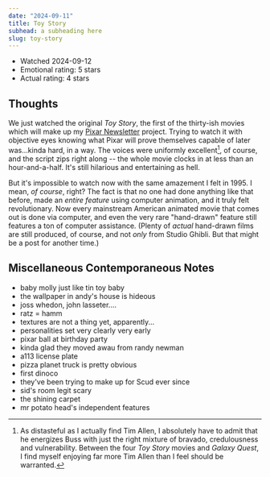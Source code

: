 ```yaml
---
date: "2024-09-11"
title: Toy Story
subhead: a subheading here
slug: toy-story
---
```


- Watched 2024-09-12
- Emotional rating: 5 stars
- Actual rating: 4 stars

## Thoughts

We just watched the original _Toy Story_, the first of the thirty-ish movies
which will make up my [Pixar Newsletter](/pixar) project. Trying to watch it
with objective eyes knowing what Pixar will prove themselves capable of later
was...kinda hard, in a way. The voices were uniformly excellent[^1], of course,
and the script zips right along -- the whole movie clocks in at less than an
hour-and-a-half. It's still hilarious and entertaining as hell.

But it's impossible to watch now with the same amazement I felt in 1995.
I mean, _of course_, right? The fact is that no one had done anything like that
before, made an _entire feature_ using computer animation, and it truly felt
revolutionary. Now every mainstream American animated movie that comes out is
done via computer, and even the very rare "hand-drawn" feature still features
a ton of computer assistance. (Plenty of _actual_ hand-drawn films are still
produced, of course, and not _only_ from Studio Ghibli. But that might be
a post for another time.)

[^1]:
    As distasteful as I actually find Tim Allen, I absolutely have to admit
    that he energizes Buss with just the right mixture of bravado,
    credulousness and vulnerability. Between the four _Toy Story_ movies and
    _Galaxy Quest_, I find myself enjoying far more Tim Allen than I feel
    should be warranted.

## Miscellaneous Contemporaneous Notes

- baby molly just like tin toy baby
- the wallpaper in andy's house is hideous
- joss whedon, john lasseter....
- ratz = hamm
- textures are not a thing yet, apparently...
- personalities set very clearly very early
- pixar ball at birthday party
- kinda glad they moved awau from randy newman
- a113 license plate
- pizza planet truck is pretty obvious
- first dinoco
- they've been trying to make up for Scud ever since
- sid's room legit scary
- the shining carpet
- mr potato head's independent features
